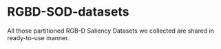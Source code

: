 # RGBD-SOD-datasets
All those partitioned RGB-D Saliency Datasets we collected are shared in ready-to-use manner.
